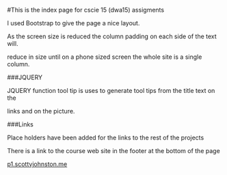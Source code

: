 #This is the index page for cscie 15 (dwa15) assigments

I used Bootstrap to give the page a nice layout.

As the screen size is reduced the column padding on each side of the text will.

reduce in size until on a phone sized screen the whole site is a single column.

###JQUERY

JQUERY function tool tip is uses to generate tool tips from the title text on the

links and on the picture.

###Links

Place holders have been added for the links to the rest of the projects

There is a link to the course web site in the footer at the bottom of the page

[p1.scottvjohnston.me](http://www.scottvjohnston.me/p1)

